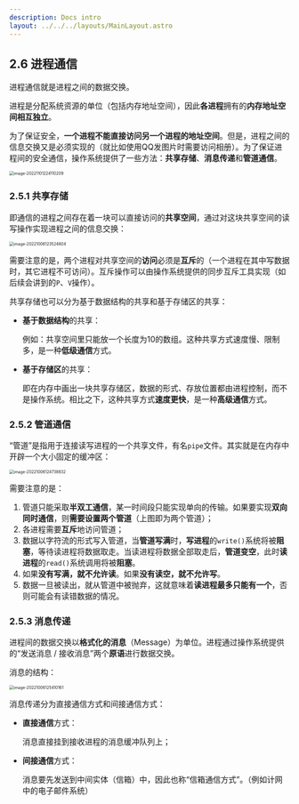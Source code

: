 ```yaml
---
description: Docs intro
layout: ../../../layouts/MainLayout.astro
---
```


## 2.6 进程通信

进程通信就是进程之间的数据交换。

进程是分配系统资源的单位（包括内存地址空间），因此**各进程**拥有的**内存地址空间相互独立**。

为了保证安全，**一个进程不能直接访问另一个进程的地址空间**。但是，进程之间的信息交换又是必须实现的（就比如使用QQ发图片时需要访问相册）。为了保证进程间的安全通信，操作系统提供了一些方法：**共享存储**、**消息传递**和**管道通信**。

<img src="https://images.drshw.tech/images/notes/image-20221101224110209.png" alt="image-20221101224110209" style="zoom:50%;" />

### 2.5.1 共享存储

即通信的进程之间存在着一块可以直接访问的**共享空间**，通过对这块共享空间的读写操作实现进程之间的信息交换：

<img src="https://images.drshw.tech/images/notes/image-20221006123524604.png" alt="image-20221006123524604" style="zoom:50%;" />

需要注意的是，两个进程对共享空间的**访问**必须是**互斥**的（一个进程在其中写数据时，其它进程不可访问）。互斥操作可以由操作系统提供的同步互斥工具实现（如后续会讲到的`P`、`V`操作）。

共享存储也可以分为基于数据结构的共享和基于存储区的共享：

+ **基于数据结构**的共享：

  例如：共享空间里只能放一个长度为10的数组。这种共享方式速度慢、限制多，是一种**低级通信**方式。

+ **基于存储区**的共享：

  即在内存中画出一块共享存储区，数据的形式、存放位置都由进程控制，而不是操作系统。相比之下，这种共享方式**速度更快**，是一种**高级通信**方式。

### 2.5.2 管道通信

“管道”是指用于连接读写进程的一个共享文件，有名`pipe`文件。其实就是在内存中开辟一个大小固定的缓冲区：

<img src="https://images.drshw.tech/images/notes/image-20221006124738832.png" alt="image-20221006124738832" style="zoom:50%;" />

需要注意的是：

1. 管道只能采取**半双工通信**，某一时间段只能实现单向的传输。如果要实现**双向同时通信**，则**需要设置两个管道**（上图即为两个管道）；
2. 各进程需要**互斥**地访问管道；
3. 数据以字符流的形式写入管道，当**管道写满**时，**写进程**的`write()`系统将被**阻塞**，等待读进程将数据取走。当读进程将数据全部取走后，**管道变空**，此时**读进程**的`read()`系统调用将被**阻塞**。
4. 如果**没有写满，就不允许读**。如果**没有读空，就不允许写**。
5. 数据一旦被读出，就从管道中被抛弃，这就意味着**读进程最多只能有一个**，否则可能会有读错数据的情况。

### 2.5.3 消息传递

进程间的数据交换以**格式化的消息**（Message）为单位。进程通过操作系统提供的“发送消息 / 接收消息”两个**原语**进行数据交换。

消息的结构：

<img src="https://images.drshw.tech/images/notes/image-20221006125410161.png" alt="image-20221006125410161" style="zoom:50%;" />

消息传递分为直接通信方式和间接通信方式：

+ **直接通信**方式：

  消息直接挂到接收进程的消息缓冲队列上；

+ **间接通信**方式：

  消息要先发送到中间实体（信箱）中，因此也称“信箱通信方式”。（例如计网中的电子邮件系统）